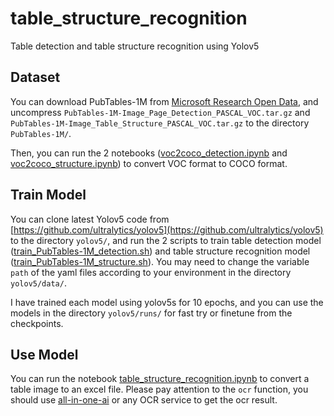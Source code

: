 # table_structure_recognition

Table detection and table structure recognition using Yolov5

## Dataset

You can download PubTables-1M from [Microsoft Research Open Data](https://msropendata.com/datasets/505fcbe3-1383-42b1-913a-f651b8b712d3), and uncompress `PubTables-1M-Image_Page_Detection_PASCAL_VOC.tar.gz` and `PubTables-1M-Image_Table_Structure_PASCAL_VOC.tar.gz` to the directory `PubTables-1M/`.

Then, you can run the 2 notebooks ([voc2coco_detection.ipynb](PubTables-1M/voc2coco_detection.ipynb) and [voc2coco_structure.ipynb](PubTables-1M/voc2coco_structure.ipynb)) to convert VOC format to COCO format.

## Train Model

You can clone latest Yolov5 code from [https://github.com/ultralytics/yolov5](https://github.com/ultralytics/yolov5) to the directory `yolov5/`, and run the 2 scripts to train table detection model ([train_PubTables-1M_detection.sh](yolov5/train_PubTables-1M_detection.sh)) and table structure recognition model ([train_PubTables-1M_structure.sh](yolov5/train_PubTables-1M_structure.sh)). You may need to change the variable `path` of the yaml files according to your environment in the directory `yolov5/data/`.

I have trained each model using yolov5s for 10 epochs, and you can use the models in the directory `yolov5/runs/` for fast try or finetune from the checkpoints.

## Use Model

You can run the notebook [table_structure_recognition.ipynb](table_structure_recognition.ipynb) to convert a table image to an excel file. Please pay attention to the `ocr` function, you should use [all-in-one-ai](https://www.amazonaws.cn/en/solutions/horizontal/guidance/all-in-one-ai/) or any OCR service to get the ocr result.